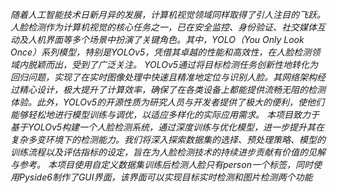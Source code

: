 *随着人工智能技术日新月异的发展，计算机视觉领域同样取得了引人注目的飞跃。人脸检测作为计算机视觉的核心任务之一，已在安全监控、身份验证、社交媒体互动及人机界面等多个场景中扮演了关键角色。其中，YOLO（You Only Look Once）系列模型，特别是YOLOv5，凭借其卓越的性能和高效性，在人脸检测领域内脱颖而出，受到了广泛关注。
YOLOv5通过将目标检测任务创新性地转化为回归问题，实现了在实时图像处理中快速且精准地定位与识别人脸。其网络架构经过精心设计，极大提升了计算效率，确保了在各类设备上都能提供流畅无阻的检测体验。此外，YOLOv5的开源性质为研究人员与开发者提供了极大的便利，使他们能够轻松地进行模型训练与调优，以适应多样化的实际应用需求。
本项目致力于基于YOLOv5构建一个人脸检测系统，通过深度训练与优化模型，进一步提升其在复杂多变环境下的检测能力。我们将深入探索数据集的选择、预处理策略、模型的训练流程以及评估指标的设定，旨在为人脸检测技术的持续进步贡献有价值的见解与参考。*
*本项目使用自定义数据集训练后检测人脸只有person一个标签，同时使用Pyside6制作了GUI界面，该界面可以实现目标实时检测和图片检测两个功能*
